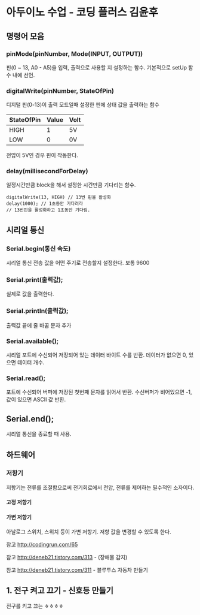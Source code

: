 # 아두이노 수업 - 코딩 플러스 김윤후

## 명령어 모음

### pinMode(pinNumber, Mode(INPUT, OUTPUT))
핀(0 ~ 13, A0 - A5)을 입력, 출력으로 사용할 지 설정하는 함수.
기본적으로 setUp 함수 내에 선언.

### digitalWrite(pinNumber, StateOfPin)
디지털 핀(0-13)이 출력 모드일때 설정한 핀에 상태 값을 출력하는 함수

|StateOfPin|Value|Volt|
|------|---|--|
|HIGH|1|5V|
|LOW|0|0V|
전압이 5V인 경우 핀이 작동한다.

### delay(millisecondForDelay)
일정시간만큼 block을 해서 설정한 시간만큼 기다리는 함수.
```
digitalWrite(13, HIGH) // 13번 핀을 활성화
delay(1000); // 1초동안 기다려라
// 13번핀을 활성화하고 1초동안 기다림.
```

## 시리얼 통신

### Serial.begin(통신 속도)
시리얼 통신 전송 값을 어떤 주기로 전송할지 설정한다. 보통 9600

### Serial.print(출력값);
실제로 값을 출력한다.

### Serial.println(출력값);
출력값 끝에 줄 바꿈 문자 추가

### Serial.available();
시리얼 포트에 수신되어 저장되어 있는 데이터 바이트 수를 반환.
데이터가 없으면 0, 있으면 데이터 개수.

### Serial.read();
포트에 수신되어 버퍼에 저장된 첫번째 문자를 읽어서 반환. 수신버퍼가 비어있으면 -1, 값이 있으면 ASCII 값 반환.

## Serial.end();
시리얼 통신을 종료할 때 사용.

## 하드웨어

### 저항기
저항기는 전류를 조절함으로써 전기회로에서 전압, 전류를 제어하는 필수적인 소자이다.

#### 고정 저항기

#### 가변 저항기
아날로그 스위치, 스위치 등이 가변 저항기.
저항 값을 변경할 수 있도록 한다.

참고 http://codingrun.com/65

참고 http://deneb21.tistory.com/313  - (장애물 감지)

참고 http://deneb21.tistory.com/311 - 블루투스 자동차 만들기

## 1. 전구 켜고 끄기 - 신호등 만들기

전구를 키고 끄는 ㅎㅎㅎㅎ
